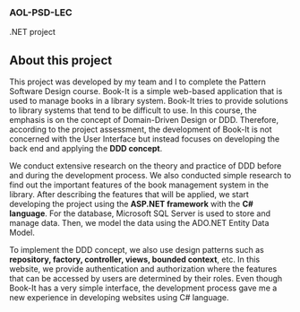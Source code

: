 ### AOL-PSD-LEC
.NET project

## About this project
This project was developed by my team and I to complete the Pattern Software Design course. Book-It is a simple web-based application that is used to manage books in a library system. Book-It tries 
to provide solutions to library systems that tend to be difficult to use. In this course, the emphasis is on the concept of Domain-Driven Design or DDD. Therefore, according to the project assessment, 
the development of Book-It is not concerned with the User Interface but instead focuses on developing the back end and applying the **DDD concept**. 

We conduct extensive research on the theory and practice of DDD before and during the development process. We also conducted simple research to find out the important features of the book management system in the library. After describing the 
features that will be applied, we start developing the project using the **ASP.NET framework** with the **C# language**. For the database, Microsoft SQL Server is used to store and manage data. Then, we 
model the data using the ADO.NET Entity Data Model. 

To implement the DDD concept, we also use design patterns such as **repository, factory, controller, views, bounded context**, etc. In this website, 
we provide authentication and authorization where the features that can be accessed by users are determined by their roles. Even though Book-It has a very simple interface, the development process 
gave me a new experience in developing websites using C# language.

